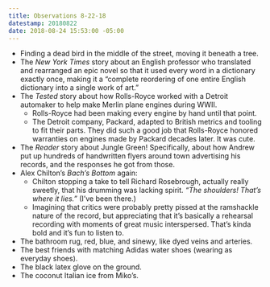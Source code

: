 ```yaml
---
title: Observations 8-22-18
datestamp: 20180822
date: 2018-08-24 15:53:00 -05:00
---
```


- Finding a dead bird in the middle of the street, moving it beneath a tree.
- The *New York Times* story about an English professor who translated and rearranged an epic novel so that it used every word in a dictionary exactly once, making it a “complete reordering of one entire English dictionary into a single work of art.”
- The *Tested* story about how Rolls-Royce worked with a Detroit automaker to help make Merlin plane engines during WWII.
	- Rolls-Royce had been making every engine by hand until that point.
	- The Detroit company, Packard, adapted to British metrics and tooling to fit their parts. They did such a good job that Rolls-Royce honored warranties on engines made by Packard decades later. It was cute.
- The *Reader* story about Jungle Green! Specifically, about how Andrew put up hundreds of handwritten flyers around town advertising his records, and the responses he got from those.
- Alex Chilton’s *Bach’s Bottom* again:
	- Chilton stopping a take to tell Richard Rosebrough, actually really sweetly, that his drumming was lacking spirit. *“The shoulders! That’s where it lies.”* (I’ve been there.)
	- Imagining that critics were probably pretty pissed at the ramshackle nature of the record, but appreciating that it’s basically a rehearsal recording with moments of great music interspersed. That’s kinda bold and it’s fun to listen to.
- The bathroom rug, red, blue, and sinewy, like dyed veins and arteries.
- The best friends with matching Adidas water shoes (wearing as everyday shoes).
- The black latex glove on the ground.
- The coconut Italian ice from Miko’s.
